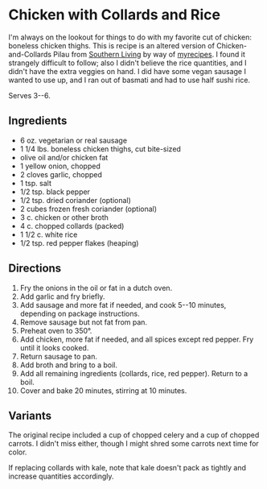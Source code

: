 # Chicken with Collards and Rice

I'm always on the lookout for things to do with my favorite cut of chicken: boneless chicken thighs.  This is recipe is an altered version of Chicken-and-Collards Pilau from [Southern Living](http://www.southernliving.com/meat/chicken/chicken-collards-rice-pilau-recipe-video) by way of [myrecipes](http://www.myrecipes.com/recipe/chicken-collards-pilau).  I found it strangely difficult to follow; also I didn't believe the rice quantities, and I didn't have the extra veggies on hand.   I did have some vegan sausage I wanted to use up, and I ran out of basmati and had to use half sushi rice.

Serves 3--6.

## Ingredients

* 6 oz. vegetarian or real sausage
* 1 1/4 lbs. boneless chicken thighs, cut bite-sized
* olive oil and/or chicken fat
* 1 yellow onion, chopped
* 2 cloves garlic, chopped
* 1 tsp. salt
* 1/2 tsp. black pepper
* 1/2 tsp. dried coriander (optional)
* 2 cubes frozen fresh coriander (optional)
* 3 c. chicken or other broth
* 4 c. chopped collards (packed)
* 1 1/2 c. white rice
* 1/2 tsp. red pepper flakes (heaping)

## Directions

1. Fry the onions in the oil or fat in a dutch oven.
2. Add garlic and fry briefly.
2. Add sausage and more fat if needed, and cook 5--10 minutes, depending on package instructions.
3. Remove sausage but not fat from pan.
3. Preheat oven to 350°.
4. Add chicken, more fat if needed, and all spices except red pepper.  Fry until it looks cooked.
5. Return sausage to pan.
6. Add broth and bring to a boil.
6. Add all remaining ingredients (collards, rice, red pepper).  Return to a boil.
7. Cover and bake 20 minutes, stirring at 10 minutes.

## Variants

The original recipe included a cup of chopped celery and a cup of chopped carrots.  I didn't miss either, though I might shred some carrots next time for color.

If replacing collards with kale, note that kale doesn't pack as tightly and increase quantities accordingly.

